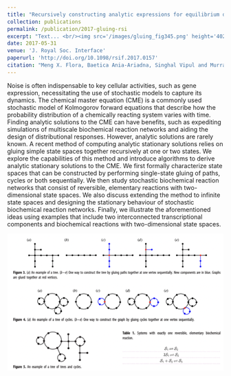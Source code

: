 ```yaml
---
title: "Recursively constructing analytic expressions for equilibrium distributions of stochastic biochemical reaction networks"
collection: publications
permalink: /publication/2017-gluing-rsi
excerpt: "Text... <br/><img src='/images/gluing_fig345.png' height='402' width='495'>"
date: 2017-05-31
venue: 'J. Royal Soc. Interface'
paperurl: 'http://doi.org/10.1098/rsif.2017.0157'
citation: "Meng X. Flora, Baetica Ania-Ariadna, Singhal Vipul and Murray Richard M. (2017) &quot;Recursively constructing analytic expressions for equilibrium distributions of stochastic biochemical reaction networks&quot; <i>J. R. Soc. Interface</i>.(14) 20170157."
---
```


Noise is often indispensable to key cellular activities, such as gene expression, necessitating the use of stochastic models to capture its dynamics. The chemical master equation (CME) is a commonly used stochastic model of Kolmogorov forward equations that describe how the probability distribution of a chemically reacting system varies with time. Finding analytic solutions to the CME can have benefits, such as expediting simulations of multiscale biochemical reaction networks and aiding the design of distributional responses. However, analytic solutions are rarely known. A recent method of computing analytic stationary solutions relies on gluing simple state spaces together recursively at one or two states. We explore the capabilities of this method and introduce algorithms to derive analytic stationary solutions to the CME. We first formally characterize state spaces that can be constructed by performing single-state gluing of paths, cycles or both sequentially. We then study stochastic biochemical reaction networks that consist of reversible, elementary reactions with two-dimensional state spaces. We also discuss extending the method to infinite state spaces and designing the stationary behaviour of stochastic biochemical reaction networks. Finally, we illustrate the aforementioned ideas using examples that include two interconnected transcriptional components and biochemical reactions with two-dimensional state spaces.

![](/images/gluing_fig345.png)


